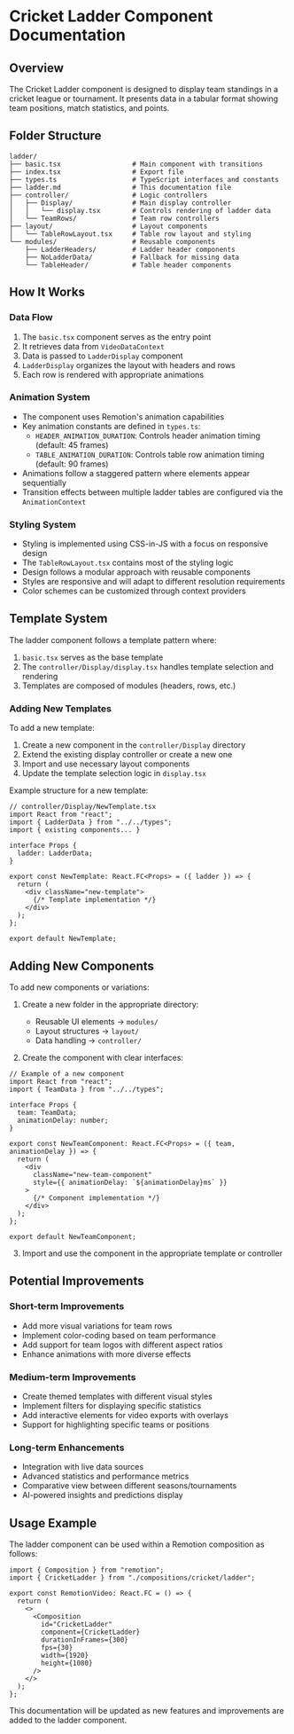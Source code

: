 # Cricket Ladder Component Documentation

## Overview

The Cricket Ladder component is designed to display team standings in a cricket league or tournament. It presents data in a tabular format showing team positions, match statistics, and points.

## Folder Structure

```
ladder/
├── basic.tsx                  # Main component with transitions
├── index.tsx                  # Export file
├── types.ts                   # TypeScript interfaces and constants
├── ladder.md                  # This documentation file
├── controller/                # Logic controllers
│   ├── Display/               # Main display controller
│   │   └── display.tsx        # Controls rendering of ladder data
│   └── TeamRows/              # Team row controllers
├── layout/                    # Layout components
│   └── TableRowLayout.tsx     # Table row layout and styling
└── modules/                   # Reusable components
    ├── LadderHeaders/         # Ladder header components
    ├── NoLadderData/          # Fallback for missing data
    └── TableHeader/           # Table header components
```

## How It Works

### Data Flow

1. The `basic.tsx` component serves as the entry point
2. It retrieves data from `VideoDataContext`
3. Data is passed to `LadderDisplay` component
4. `LadderDisplay` organizes the layout with headers and rows
5. Each row is rendered with appropriate animations

### Animation System

- The component uses Remotion's animation capabilities
- Key animation constants are defined in `types.ts`:
  - `HEADER_ANIMATION_DURATION`: Controls header animation timing (default: 45 frames)
  - `TABLE_ANIMATION_DURATION`: Controls table row animation timing (default: 90 frames)
- Animations follow a staggered pattern where elements appear sequentially
- Transition effects between multiple ladder tables are configured via the `AnimationContext`

### Styling System

- Styling is implemented using CSS-in-JS with a focus on responsive design
- The `TableRowLayout.tsx` contains most of the styling logic
- Design follows a modular approach with reusable components
- Styles are responsive and will adapt to different resolution requirements
- Color schemes can be customized through context providers

## Template System

The ladder component follows a template pattern where:

1. `basic.tsx` serves as the base template
2. The `controller/Display/display.tsx` handles template selection and rendering
3. Templates are composed of modules (headers, rows, etc.)

### Adding New Templates

To add a new template:

1. Create a new component in the `controller/Display` directory
2. Extend the existing display controller or create a new one
3. Import and use necessary layout components
4. Update the template selection logic in `display.tsx`

Example structure for a new template:

```tsx
// controller/Display/NewTemplate.tsx
import React from "react";
import { LadderData } from "../../types";
import { existing components... }

interface Props {
  ladder: LadderData;
}

export const NewTemplate: React.FC<Props> = ({ ladder }) => {
  return (
    <div className="new-template">
      {/* Template implementation */}
    </div>
  );
};

export default NewTemplate;
```

## Adding New Components

To add new components or variations:

1. Create a new folder in the appropriate directory:

   - Reusable UI elements → `modules/`
   - Layout structures → `layout/`
   - Data handling → `controller/`

2. Create the component with clear interfaces:

```tsx
// Example of a new component
import React from "react";
import { TeamData } from "../../types";

interface Props {
  team: TeamData;
  animationDelay: number;
}

export const NewTeamComponent: React.FC<Props> = ({ team, animationDelay }) => {
  return (
    <div
      className="new-team-component"
      style={{ animationDelay: `${animationDelay}ms` }}
    >
      {/* Component implementation */}
    </div>
  );
};

export default NewTeamComponent;
```

3. Import and use the component in the appropriate template or controller

## Potential Improvements

### Short-term Improvements

- Add more visual variations for team rows
- Implement color-coding based on team performance
- Add support for team logos with different aspect ratios
- Enhance animations with more diverse effects

### Medium-term Improvements

- Create themed templates with different visual styles
- Implement filters for displaying specific statistics
- Add interactive elements for video exports with overlays
- Support for highlighting specific teams or positions

### Long-term Enhancements

- Integration with live data sources
- Advanced statistics and performance metrics
- Comparative view between different seasons/tournaments
- AI-powered insights and predictions display

## Usage Example

The ladder component can be used within a Remotion composition as follows:

```tsx
import { Composition } from "remotion";
import { CricketLadder } from "./compositions/cricket/ladder";

export const RemotionVideo: React.FC = () => {
  return (
    <>
      <Composition
        id="CricketLadder"
        component={CricketLadder}
        durationInFrames={300}
        fps={30}
        width={1920}
        height={1080}
      />
    </>
  );
};
```

This documentation will be updated as new features and improvements are added to the ladder component.
